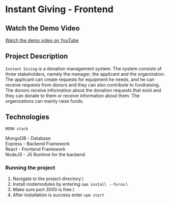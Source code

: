 # Instant Giving - Frontend

## Watch the Demo Video

[Watch the demo video on YouTube](https://youtu.be/RK2qnDy-K1M)

## Project Description

`Instant Giving` is a donation management system. The system consists of three stakeholders, namely the manager, the applicant and the organization. The applicant can create requests for equipment he needs, and he can receive requests from donors and they can also contribute to fundraising. The donors receive information about the donation requests that exist and they can donate to them or receive information about them. The organizations can mainly raise funds.

## Technologies
`MERN stack`

MongoDB - Database\
Express - Backend Framework\
React  - Frontend Framework\
NodeJS - JS Runtime for the backend


### Running the project

1. Navigate to the project directory.\
2. Install nodemodules by entering `npm install --force`.\
3. Make sure port 3000 is free.\
4. After installation is success enter `npm start`



